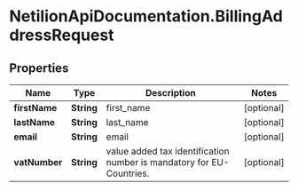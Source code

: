 # NetilionApiDocumentation.BillingAddressRequest

## Properties
Name | Type | Description | Notes
------------ | ------------- | ------------- | -------------
**firstName** | **String** | first_name | [optional] 
**lastName** | **String** | last_name | [optional] 
**email** | **String** | email | [optional] 
**vatNumber** | **String** | value added tax identification number is mandatory for EU-Countries. | [optional] 
